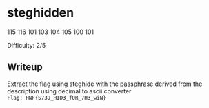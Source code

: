 # steghidden
115 116 101 103 104 105 100 101

Difficulty: 2/5

## Writeup

Extract the flag using steghide with the passphrase derived from the description using decimal to ascii converter<br>
```Flag: HNF{S739_HID3_fOR_7H3_wiN}``` 
